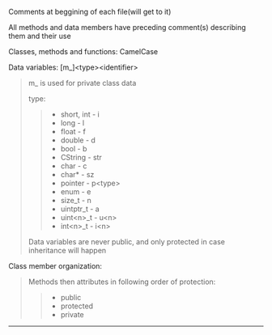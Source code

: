 Comments at beggining of each file(will get to it)

All methods and data members have preceding comment(s) describing them and their use

Classes, methods and functions:	CamelCase

Data variables:	[m_]\<type\>\<identifier\>

> m_ is used for private class data
>
> type:
>
>> - short, int - i
>> - long - l
>> - float - f
>> - double - d
>> - bool - b
>> - CString - str
>> - char - c
>> - char* - sz
>> - pointer  - p\<type\>
>> - enum - e
>> - size_t - n
>> - uintptr_t - a
>> - uint\<n\>_t - u\<n\>
>> - int\<n\>_t - i\<n\>
>>
>
> Data variables are never public, and only protected in case inheritance will happen

Class member organization:

> Methods then attributes in following order of protection:
>
>> - public
>> - protected
>> - private
>>

---

